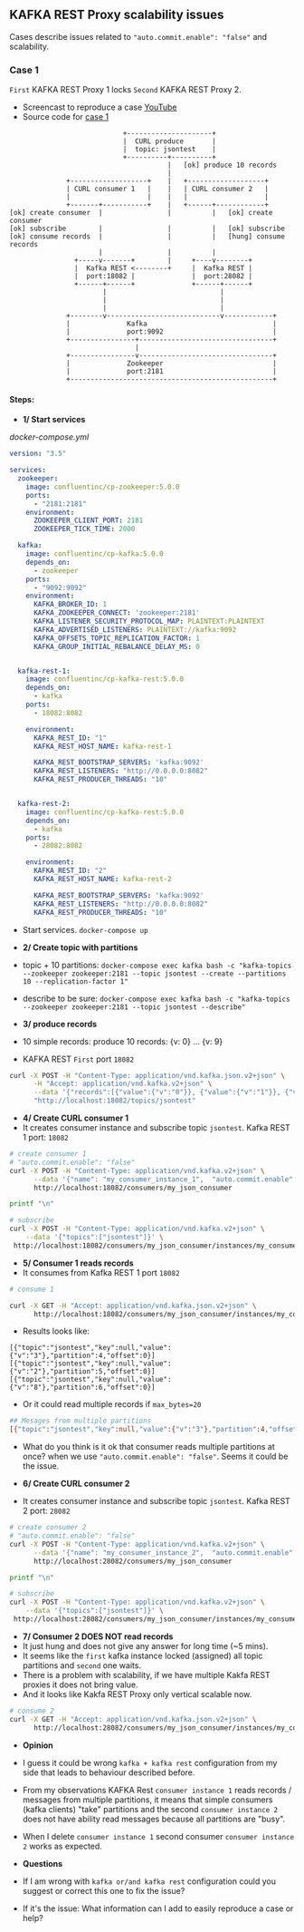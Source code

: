 ## KAFKA REST Proxy scalability issues

Cases describe issues related to `"auto.commit.enable": "false"` and scalability.

### Case 1

`First` KAFKA REST Proxy 1 locks `Second` KAFKA REST Proxy 2.

- Screencast to reproduce a case [YouTube](https://youtu.be/jj2__LIgAKE)
- Source code for [case 1](https://github.com/slavahatnuke/kafka-rest-scalability/tree/master/case1)

```
                            +---------------------+
                            |  CURL produce       |
                            |  topic: jsontest    |
                            +----------+----------+
                                       |   [ok] produce 10 records
                                       |
              +-------------------+    |   +-------------------+
              | CURL consumer 1   |    |   | CURL consumer 2   |
              |                   |    |   |                   |
              +-------+-----------+    |   +------+------------+
[ok] create consumer  |                |          |   [ok] create consumer
[ok] subscribe        |                |          |   [ok] subscribe
[ok] consume records  |                |          |   [hung] consume records
                      |                |          |
                +-----v-------+        |     +----v--------+
                |  Kafka REST <--------+     |  Kafka REST |
                |  port:18082 |              |  port:28082 |
                +------+------+              +------+------+
                       |                            |
                       |                            |
                       |                            |
              +--------v----------------------------v------------+
              |              Kafka                               |
              |              port:9092                           |
              +----------------+---------------------------------+
                               |
              +----------------v---------------------------------+
              |              Zookeeper                           |
              |              port:2181                           |
              +--------------------------------------------------+
```

#### Steps:
- **1/ Start services**

*docker-compose.yml*
```yml
version: "3.5"

services:
  zookeeper:
    image: confluentinc/cp-zookeeper:5.0.0
    ports:
      - "2181:2181"
    environment:
      ZOOKEEPER_CLIENT_PORT: 2181
      ZOOKEEPER_TICK_TIME: 2000

  kafka:
    image: confluentinc/cp-kafka:5.0.0
    depends_on:
      - zookeeper
    ports:
      - "9092:9092"
    environment:
      KAFKA_BROKER_ID: 1
      KAFKA_ZOOKEEPER_CONNECT: 'zookeeper:2181'
      KAFKA_LISTENER_SECURITY_PROTOCOL_MAP: PLAINTEXT:PLAINTEXT
      KAFKA_ADVERTISED_LISTENERS: PLAINTEXT://kafka:9092
      KAFKA_OFFSETS_TOPIC_REPLICATION_FACTOR: 1
      KAFKA_GROUP_INITIAL_REBALANCE_DELAY_MS: 0


  kafka-rest-1:
    image: confluentinc/cp-kafka-rest:5.0.0
    depends_on:
      - kafka
    ports:
      - 18082:8082

    environment:
      KAFKA_REST_ID: "1"
      KAFKA_REST_HOST_NAME: kafka-rest-1

      KAFKA_REST_BOOTSTRAP_SERVERS: 'kafka:9092'
      KAFKA_REST_LISTENERS: "http://0.0.0.0:8082"
      KAFKA_REST_PRODUCER_THREADS: "10"


  kafka-rest-2:
    image: confluentinc/cp-kafka-rest:5.0.0
    depends_on:
      - kafka
    ports:
      - 28082:8082

    environment:
      KAFKA_REST_ID: "2"
      KAFKA_REST_HOST_NAME: kafka-rest-2

      KAFKA_REST_BOOTSTRAP_SERVERS: 'kafka:9092'
      KAFKA_REST_LISTENERS: "http://0.0.0.0:8082"
      KAFKA_REST_PRODUCER_THREADS: "10"
```

- Start services.
`docker-compose up`

- **2/ Create topic with partitions**
- topic + 10 partitions: `docker-compose exec kafka bash -c "kafka-topics --zookeeper zookeeper:2181 --topic jsontest --create --partitions 10 --replication-factor 1"`
- describe to be sure: `docker-compose exec kafka bash -c "kafka-topics --zookeeper zookeeper:2181 --topic jsontest --describe"`


- **3/ produce records**
- 10 simple records: produce 10 records: {v: 0} ... {v: 9}
- KAFKA REST `First` port `18082`
```bash
curl -X POST -H "Content-Type: application/vnd.kafka.json.v2+json" \
      -H "Accept: application/vnd.kafka.v2+json" \
      --data '{"records":[{"value":{"v":"0"}}, {"value":{"v":"1"}}, {"value":{"v":"2"}}, {"value":{"v":"3"}}, {"value":{"v":"4"}}, {"value":{"v":"5"}}, {"value":{"v":"6"}}, {"value":{"v":"7"}}, {"value":{"v":"8"}}, {"value":{"v":"9"}}]}' \
      "http://localhost:18082/topics/jsontest"
```

- **4/ Create CURL consumer 1**
- It creates consumer instance and subscribe topic `jsontest`.
Kafka REST 1 port: `18082`

```bash
# create consumer 1
# "auto.commit.enable": "false"
curl -X POST -H "Content-Type: application/vnd.kafka.v2+json" \
      --data '{"name": "my_consumer_instance_1",  "auto.commit.enable": "false", "format": "json", "auto.offset.reset": "earliest"}' \
      http://localhost:18082/consumers/my_json_consumer

printf "\n"

# subscribe
curl -X POST -H "Content-Type: application/vnd.kafka.v2+json" \
    --data '{"topics":["jsontest"]}' \
 http://localhost:18082/consumers/my_json_consumer/instances/my_consumer_instance_1/subscription

```

- **5/ Consumer 1 reads records**
- It consumes from Kafka REST 1 port `18082`

```bash
# consume 1

curl -X GET -H "Accept: application/vnd.kafka.json.v2+json" \
      http://localhost:18082/consumers/my_json_consumer/instances/my_consumer_instance_1/records?max_bytes=10
```

- Results looks like:
```
[{"topic":"jsontest","key":null,"value":{"v":"3"},"partition":4,"offset":0}]
[{"topic":"jsontest","key":null,"value":{"v":"2"},"partition":5,"offset":0}]
[{"topic":"jsontest","key":null,"value":{"v":"8"},"partition":6,"offset":0}]
```

- Or it could read multiple records if `max_bytes=20`

```bash
## Mesages from multiple partitions
[{"topic":"jsontest","key":null,"value":{"v":"3"},"partition":4,"offset":0},{"topic":"jsontest","key":null,"value":{"v":"2"},"partition":5,"offset":0}]
```

- What do you think is it ok that consumer reads multiple partitions at once?
when we use `"auto.commit.enable": "false"`. Seems it could be the issue.

- **6/ Create CURL consumer 2**
- It creates consumer instance and subscribe topic `jsontest`.
Kafka REST 2 port: `28082`

```bash
# create consumer 2
# "auto.commit.enable": "false"
curl -X POST -H "Content-Type: application/vnd.kafka.v2+json" \
      --data '{"name": "my_consumer_instance_2",  "auto.commit.enable": "false", "format": "json", "auto.offset.reset": "earliest"}' \
      http://localhost:28082/consumers/my_json_consumer

printf "\n"

# subscribe
curl -X POST -H "Content-Type: application/vnd.kafka.v2+json" \
    --data '{"topics":["jsontest"]}' \
 http://localhost:28082/consumers/my_json_consumer/instances/my_consumer_instance_2/subscription
```

- **7/ Consumer 2 DOES NOT read records**
- It just hung and does not give any answer for long time (~5 mins).
- It seems like the `first` kafka instance locked (assigned) all topic partitions and `second` one waits.
- There is a problem with scalability, if we have multiple Kakfa REST proxies it does not bring value.
- And it looks like Kakfa REST Proxy only vertical scalable now.

```bash
# consume 2
curl -X GET -H "Accept: application/vnd.kafka.json.v2+json" \
      http://localhost:28082/consumers/my_json_consumer/instances/my_consumer_instance_2/records?max_bytes=10
```

- **Opinion**
- I guess it could be wrong `kafka + kafka rest` configuration from my side that leads to behaviour described before.
- From my observations KAFKA Rest `consumer instance 1` reads records / messages from multiple partitions, it means that simple consumers (kafka clients) "take" partitions and the second `consumer instance 2` does not have ability read messages because all partitions are "busy".
- When I delete `consumer instance 1` second consumer `consumer instance 2` works as expected.

- **Questions**
- If I am wrong with `kafka or/and kafka rest` configuration could you suggest or correct this one to fix the issue?
- If it's the issue: What information can I add to easily reproduce a case or help?


